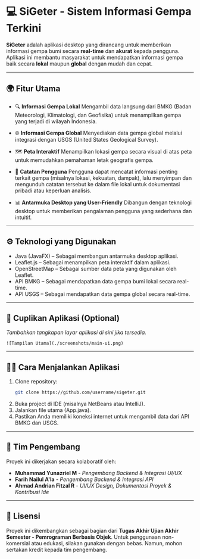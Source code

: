 # 💻 SiGeter - Sistem Informasi Gempa Terkini

**SiGeter** adalah aplikasi desktop yang dirancang untuk memberikan informasi gempa bumi secara **real-time** dan **akurat** kepada pengguna. Aplikasi ini membantu masyarakat untuk mendapatkan informasi gempa baik secara **lokal** maupun **global** dengan mudah dan cepat.

---

## 🌍 Fitur Utama

- 🔍 **Informasi Gempa Lokal** 
  Mengambil data langsung dari BMKG (Badan Meteorologi, Klimatologi, dan Geofisika) untuk menampilkan gempa yang terjadi di wilayah Indonesia.

- 🌐 **Informasi Gempa Global**
  Menyediakan data gempa global melalui integrasi dengan USGS (United States Geological Survey).

- 🗺️ **Peta Interaktif**
  Menampilkan lokasi gempa secara visual di atas peta untuk memudahkan pemahaman letak geografis gempa.

- 📝 **Catatan Pengguna**
  Pengguna dapat mencatat informasi penting terkait gempa (misalnya lokasi, kekuatan, dampak), lalu menyimpan dan mengunduh catatan tersebut ke dalam file lokal untuk dokumentasi pribadi atau keperluan analisis.

- 📊 **Antarmuka Desktop yang User-Friendly**
  Dibangun dengan teknologi desktop untuk memberikan pengalaman pengguna yang sederhana dan intuitif.

---

## ⚙️ Teknologi yang Digunakan

- Java (JavaFX) – Sebagai membangun antarmuka desktop aplikasi.
- Leaflet.js – Sebagai menampilkan peta interaktif dalam aplikasi.
- OpenStreetMap – Sebagai sumber data peta yang digunakan oleh Leaflet.
- API BMKG – Sebagai mendapatkan data gempa bumi lokal secara real-time.
- API USGS – Sebagai mendapatkan data gempa global secara real-time.

---

## 📸 Cuplikan Aplikasi (Optional)

_Tambahkan tangkapan layar aplikasi di sini jika tersedia._

```
![Tampilan Utama](./screenshots/main-ui.png)
```

---

## 👨‍💻 Cara Menjalankan Aplikasi

1. Clone repository:
   ```bash
   git clone https://github.com/username/sigeter.git
   ```
2. Buka project di IDE (misalnya NetBeans atau IntelliJ).
3. Jalankan file utama (App.java).
4. Pastikan Anda memiliki koneksi internet untuk mengambil data dari API BMKG dan USGS.

---

## 🤝 Tim Pengembang

Proyek ini dikerjakan secara kolaboratif oleh:

- **Muhammad Yunazriel M** - _Pengembang Backend & Integrasi UI/UX_
- **Farih Nailul A'la** - _Pengembang Backend & Integrasi API_   
- **Ahmad Andrian Fitzal R** -  _UI/UX Design, Dokumentasi Proyek & Kontribusi Ide_
---

## 📄 Lisensi

Proyek ini dikembangkan sebagai bagian dari **Tugas Akhir Ujian Akhir Semester - Pemrograman Berbasis Objek**. Untuk penggunaan non-komersial atau edukasi, silakan gunakan dengan bebas. Namun, mohon sertakan kredit kepada tim pengembang.
